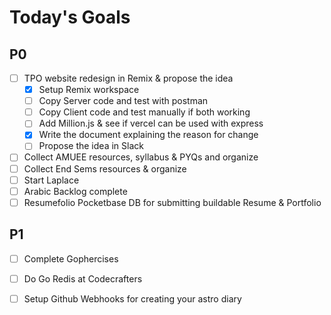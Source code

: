 # Today's Goals

## P0
- [ ] TPO website redesign in Remix & propose the idea
	- [x] Setup Remix workspace
	- [ ] Copy Server code and test with postman
	- [ ] Copy Client code and test manually if both working
	- [ ] Add Million.js & see if vercel can be used with express
	- [x] Write the document explaining the reason for change
	- [ ] Propose the idea in Slack
- [ ] Collect AMUEE resources, syllabus & PYQs and organize
- [ ] Collect End Sems resources & organize
- [ ] Start Laplace
- [ ] Arabic Backlog complete
- [ ] Resumefolio Pocketbase DB for submitting buildable Resume & Portfolio
## P1
- [ ] Complete Gophercises
- [ ] Do Go Redis at Codecrafters
- [ ] Setup Github Webhooks for creating your astro diary

